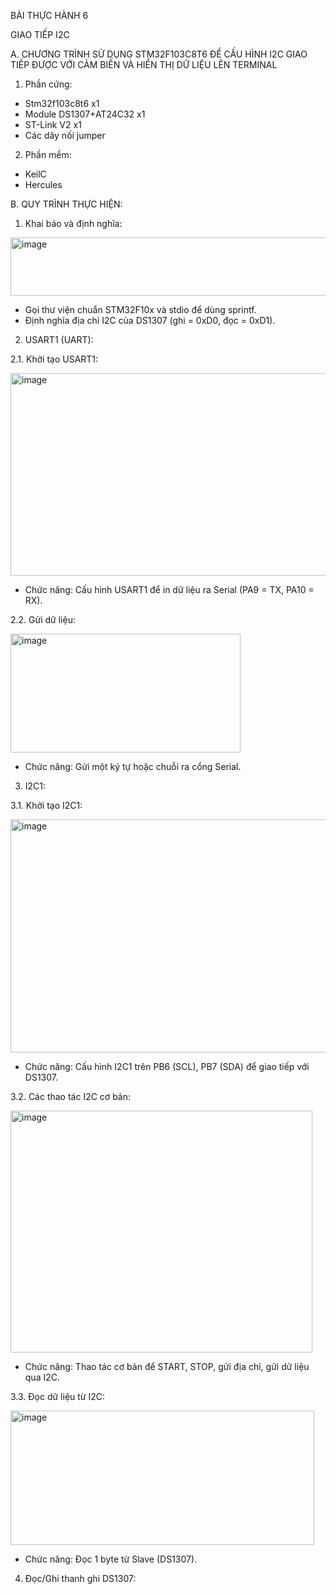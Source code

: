 BÀI THỰC HÀNH 6

GIAO TIẾP I2C

A. CHƯƠNG TRÌNH SỬ DỤNG STM32F103C8T6 ĐỂ CẤU HÌNH I2C GIAO TIẾP ĐƯỢC VỚI CẢM BIẾN VÀ HIỂN THỊ DỮ LIỆU LÊN TERMINAL

1. Phần cứng:
- Stm32f103c8t6 x1
- Module DS1307+AT24C32 x1
- ST-Link V2 x1
- Các dây nối jumper

2. Phần mềm:
- KeilC
- Hercules

B. QUY TRÌNH THỰC HIỆN:

1. Khai báo và định nghĩa:

<img width="546" height="93" alt="image" src="https://github.com/user-attachments/assets/25f909a8-cfbd-4347-8609-0c934af62ce0" />

- Gọi thư viện chuẩn STM32F10x và stdio để dùng sprintf.
- Định nghĩa địa chỉ I2C của DS1307 (ghi = 0xD0, đọc = 0xD1).

2. USART1 (UART):

2.1. Khởi tạo USART1:

<img width="577" height="324" alt="image" src="https://github.com/user-attachments/assets/080df256-5bfe-4710-a061-9a470ac74b32" />

- Chức năng: Cấu hình USART1 để in dữ liệu ra Serial (PA9 = TX, PA10 = RX).

2.2. Gửi dữ liệu:

<img width="368" height="190" alt="image" src="https://github.com/user-attachments/assets/e50ce561-4d55-40d6-8146-dcb2a30c070a" />

- Chức năng: Gửi một ký tự hoặc chuỗi ra cổng Serial.

3. I2C1:

3.1. Khởi tạo I2C1:

<img width="642" height="373" alt="image" src="https://github.com/user-attachments/assets/977b809c-9c06-440e-8324-a31ec0147d06" />

- Chức năng: Cấu hình I2C1 trên PB6 (SCL), PB7 (SDA) để giao tiếp với DS1307.

3.2. Các thao tác I2C cơ bản:

<img width="483" height="387" alt="image" src="https://github.com/user-attachments/assets/02e8ad5f-3762-42f5-bf96-295bf66e8578" />

- Chức năng: Thao tác cơ bản để START, STOP, gửi địa chỉ, gửi dữ liệu qua I2C.

3.3. Đọc dữ liệu từ I2C:

<img width="486" height="215" alt="image" src="https://github.com/user-attachments/assets/bbeb2494-5957-45a7-bfe6-cbc795f1d985" />

- Chức năng: Đọc 1 byte từ Slave (DS1307).

4. Đọc/Ghi thanh ghi DS1307:

